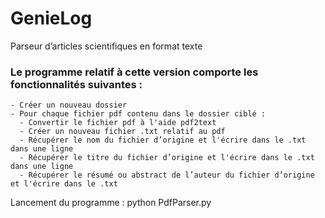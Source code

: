 # GenieLog
Parseur d’articles scientifiques en format texte

### Le programme relatif à cette version comporte les fonctionnalités suivantes :
    - Créer un nouveau dossier
    - Pour chaque fichier pdf contenu dans le dossier ciblé :
      - Convertir le fichier pdf à l'aide pdf2text
      - Créer un nouveau fichier .txt relatif au pdf
      - Récupérer le nom du fichier d’origine et l'écrire dans le .txt dans une ligne
      - Récupérer le titre du fichier d’origine et l'écrire dans le .txt dans une ligne
      - Récupérer le résumé ou abstract de l’auteur du fichier d’origine et l'écrire dans le .txt
    
Lancement du programme : python PdfParser.py
